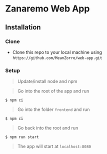 # Zanaremo Web App

## Installation

### Clone

- Clone this repo to your local machine using `https://github.com/MeanZorro/web-app.git`

### Setup

> Update/install node and npm

> Go into the root of the app and run

```shell
$ npm ci
```

> Go into the folder `frontend` and run

```shell
$ npm ci
```

> Go back into the root and run

```shell
$ npm run start
```

> The app will start at `localhost:8080`